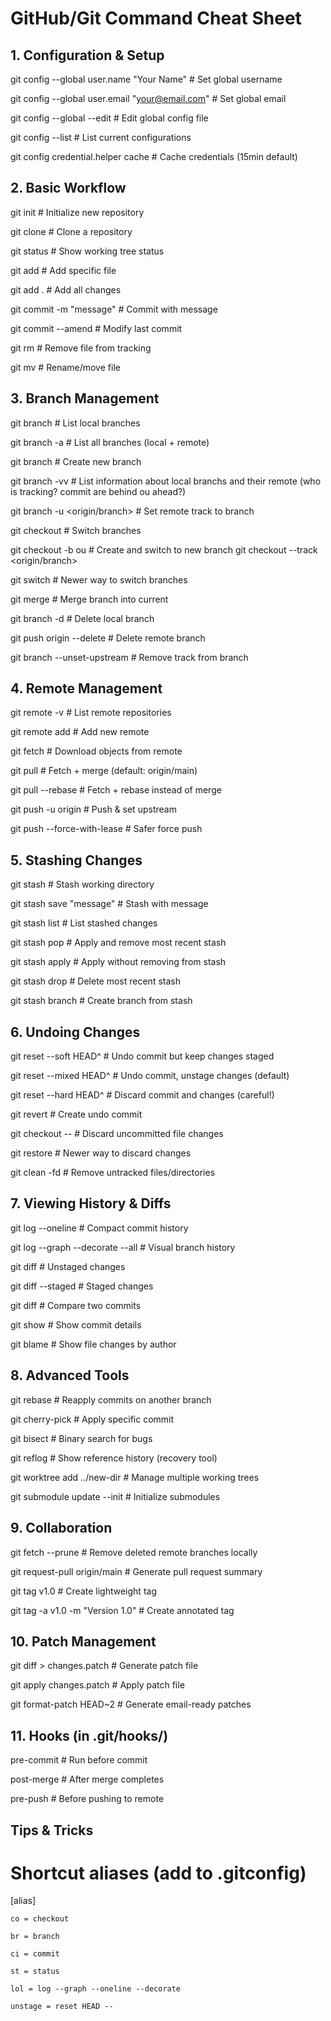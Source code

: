 # GitHub/Git Command Cheat Sheet

## 1. Configuration & Setup

git config --global user.name "Your Name"          # Set global username 

git config --global user.email "your@email.com"    # Set global email

git config --global --edit                         # Edit global config file

git config --list                                  # List current configurations

git config credential.helper cache                 # Cache credentials (15min default)

## 2. Basic Workflow

git init                                           # Initialize new repository

git clone <repo-url>                               # Clone a repository

git status                                         # Show working tree status

git add <file>                                     # Add specific file

git add .                                          # Add all changes

git commit -m "message"                            # Commit with message

git commit --amend                                 # Modify last commit

git rm <file>                                      # Remove file from tracking

git mv <old> <new>                                 # Rename/move file

## 3. Branch Management

git branch                                         # List local branches

git branch -a                                      # List all branches (local + remote)

git branch <name>                                  # Create new branch

git branch -vv                                     # List information about local branchs and their remote (who is tracking? commit are behind ou ahead?)

git branch -u <origin/branch>                     # Set remote track to branch

git checkout <branch>                              # Switch branches

git checkout -b <new-branch> ou                    # Create and switch to new branch 
git checkout --track <origin/branch>               

git switch <branch>                                # Newer way to switch branches

git merge <branch>                                 # Merge branch into current

git branch -d <branch>                             # Delete local branch

git push origin --delete <branch>                  # Delete remote branch

git branch --unset-upstream                        # Remove track from branch


## 4. Remote Management

git remote -v                                      # List remote repositories

git remote add <name> <url>                        # Add new remote

git fetch <remote>                                 # Download objects from remote

git pull                                           # Fetch + merge (default: origin/main)

git pull --rebase                                  # Fetch + rebase instead of merge

git push -u origin <branch>                        # Push & set upstream

git push --force-with-lease                        # Safer force push

## 5. Stashing Changes

git stash                                         # Stash working directory

git stash save "message"                          # Stash with message

git stash list                                    # List stashed changes

git stash pop                                     # Apply and remove most recent stash

git stash apply                                   # Apply without removing from stash

git stash drop                                    # Delete most recent stash

git stash branch <name>                           # Create branch from stash

## 6. Undoing Changes

git reset --soft HEAD^                            # Undo commit but keep changes staged

git reset --mixed HEAD^                           # Undo commit, unstage changes (default)

git reset --hard HEAD^                            # Discard commit and changes (careful!)

git revert <commit>                               # Create undo commit

git checkout -- <file>                            # Discard uncommitted file changes

git restore <file>                                # Newer way to discard changes

git clean -fd                                     # Remove untracked files/directories

## 7. Viewing History & Diffs

git log --oneline                                 # Compact commit history

git log --graph --decorate --all                  # Visual branch history

git diff                                          # Unstaged changes

git diff --staged                                 # Staged changes

git diff <commit1> <commit2>                      # Compare two commits

git show <commit>                                 # Show commit details

git blame <file>                                  # Show file changes by author

## 8. Advanced Tools

git rebase <branch>                               # Reapply commits on another branch

git cherry-pick <commit>                          # Apply specific commit

git bisect                                        # Binary search for bugs

git reflog                                        # Show reference history (recovery tool)

git worktree add ../new-dir                       # Manage multiple working trees

git submodule update --init                       # Initialize submodules

## 9. Collaboration

git fetch --prune                                 # Remove deleted remote branches locally

git request-pull origin/main <feature-branch>     # Generate pull request summary

git tag v1.0                                      # Create lightweight tag

git tag -a v1.0 -m "Version 1.0"                  # Create annotated tag

## 10. Patch Management

git diff > changes.patch                          # Generate patch file

git apply changes.patch                           # Apply patch file

git format-patch HEAD~2                           # Generate email-ready patches

## 11. Hooks (in .git/hooks/)

pre-commit     # Run before commit

post-merge     # After merge completes

pre-push       # Before pushing to remote

## Tips & Tricks

# Shortcut aliases (add to .gitconfig)

[alias]

    co = checkout

    br = branch

    ci = commit

    st = status

    lol = log --graph --oneline --decorate
    
    unstage = reset HEAD --
